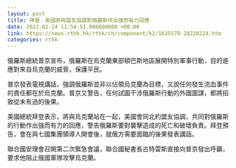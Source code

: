 ```yaml
---
layout: post
title: 拜登︰美國將與盟友協調對俄羅斯作出強而有力回應
date: 2022-02-24 11:54:51.000000000 +08:00
link: https://news.rthk.hk/rthk/ch/component/k2/1635579-20220224.htm
categories: rthk
---
```


俄羅斯總統普京宣布，俄羅斯在烏克蘭東部頓巴斯地區展開特別軍事行動，目的是應對來自烏克蘭的威脅，保護平民。

普京發表電視講話，強調俄羅斯並非以佔領烏克蘭為目標，又說任何發生流血事件的責任都在於烏克蘭。普京又警告，任何試圖干涉俄羅斯行動的外國圖謀，都將招致從未有過的後果。

美國總統拜登表示，將與烏克蘭站在一起，美國會同北約盟友協調，共同對俄羅斯的行動作出強而有力的回應，警告俄羅斯要對襲擊造成的死亡和破壞負責。拜登預告，會在與七國集團領導人開會後，就俄方需要面臨的後果發表講話。

聯合國安理會召開第二次緊急會議，聯合國秘書長古特雷斯直接向普京發出呼籲，要求他阻止俄國軍隊攻擊烏克蘭。
